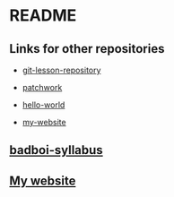 # README

## Links for other repositories

- [git-lesson-repository](https://github.com/STADD/git-lesson-repository)

- [patchwork](https://github.com/STADD/patchwork)

- [hello-world](https://github.com/STADD/hello-world)

- [my-website](https://github.com/STADD/STADD.github.io)

## [badboi-syllabus](https://github.com/green-fox-academy/badboi-syllabus)

## [My website](https://stadd.github.io/)